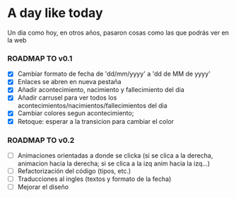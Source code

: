 # A day like today

Un dia como hoy, en otros años, pasaron cosas como las que podrás ver en la web

### ROADMAP TO v0.1

- [x] Cambiar formato de fecha de 'dd/mm/yyyy' a 'dd de MM de yyyy'
- [x] Enlaces se abren en nueva pestaña
- [X] Añadir acontecimiento, nacimiento y fallecimiento del dia
- [X] Añadir carrusel para ver todos los acontecimientos/nacimientos/fallecimientos del dia
- [X] Cambiar colores segun acontecimiento; 
- [X] Retoque: esperar a la transicion para cambiar el color

### ROADMAP TO v0.2
- [ ] Animaciones orientadas a donde se clicka (si se clica a la derecha, animacion hacia la derecha; si se clica a la izq anim hacia la izq...)
- [ ] Refactorización del código (tipos, etc.)
- [ ] Traducciones al ingles (textos y formato de la fecha)
- [ ] Mejorar el diseño
